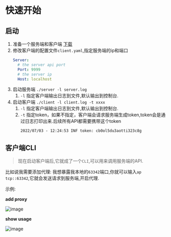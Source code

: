 # 快速开始

## 启动

1. 准备一个服务端和客户端 [下载](https://github.com/fzdwx/burst/releases)
2. 修改客户端的配置文件`client.yaml`,指定服务端的ip和端口
   ```yaml
   Server:
     # the server api port
     Port: 9999
     # the server ip
     Host: localhost
   ```
3. 启动服务端 `./server -l server.log`
    1. `-l` 指定客户端输出日志到文件,默认输出到控制台.
4. 启动客户端 `./client -l client.log -t xxxx`
    1. `-l` 指定客户端输出日志到文件,默认输出到控制台.
    2. `-t` 指定token，如果不指定，客户端会请求服务端生成token,token会是通过日志打印出来.后续所有API都需要携带这个token
       ```log
       2022/07/03 - 12:24:53 INF token: cb0ol5du3aotti323c8g
       ```

## 客户端CLI

> 现在启动客户端后,它就成了一个`CLI`,可以用来调用服务端的API.

比如说我需要添加代理: 我想暴露我本地的`63342`端口,你就可以输入`ap tcp::63342`,它就会发送请求到服务端,开启代理.

示例:

**add proxy**

![image](https://user-images.githubusercontent.com/65269574/178137099-de53f387-d321-4dfa-af41-0f9abeb426a5.png)

**show usage**

![image](https://user-images.githubusercontent.com/65269574/178137229-350ee6ff-382d-436e-bf44-9d325a780b7a.png)